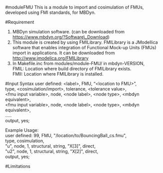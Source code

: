 #moduleFMU
This is a module to import and cosimulation of FMUs, developed using FMI standards, for MBDyn.

#Requirement
1. MBDyn simulation software. (can be downloaded from https://www.mbdyn.org/?Software\_Download)
2. This module is created by using FMILibrary. FMILibrary is a JModellica software  that enables integration of Functional Mock-up Units (FMUs) import in applications. It can be downloaded from http://www.jmodelica.org/FMILibrary
3. In Makefile.inc from modules/module-FMU/ in mbdyn-VERSION,   
	FMIL: Location where build directory of FMILibrary exists.  
	FMII: Location where FMILibrary is installed.  

#Input Syntax 
user defined: \<label\>, FMU, “\<location to FMU\>”, <br />
	type, \<cosimulation/import\>, tolerance, \<tolerance value\>, <br />
	\<fmu input variable\>, node, \<node label\>, \<node type\>, \<mbdyn equivalent\>, <br />
	\<fmu input variable\>, node, \<node label\>, \<node type\>, \<mbdyn equivalent\>, <br />
	..... <br />
	output, yes; <br />

Example Usage: <br />
user defined: 99, FMU, "/location/to/BouncingBall\_cs.fmu", <br />
type, cosimulation, <br />
"u", node, 1, structural, string, "X[3]", direct, <br />
"u2", node, 1, structural, string, "X[2]", direct, <br />
output, yes; <br />

#Limitations


